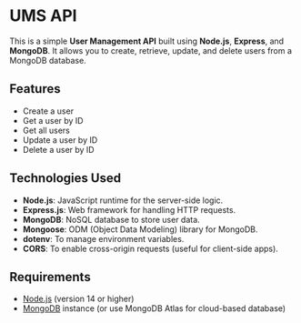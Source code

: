 # UMS API

This is a simple **User Management API** built using **Node.js**, **Express**, and **MongoDB**. It allows you to create, retrieve, update, and delete users from a MongoDB database.

## Features

- Create a user
- Get a user by ID
- Get all users
- Update a user by ID
- Delete a user by ID

## Technologies Used

- **Node.js**: JavaScript runtime for the server-side logic.
- **Express.js**: Web framework for handling HTTP requests.
- **MongoDB**: NoSQL database to store user data.
- **Mongoose**: ODM (Object Data Modeling) library for MongoDB.
- **dotenv**: To manage environment variables.
- **CORS**: To enable cross-origin requests (useful for client-side apps).

## Requirements

- [Node.js](https://nodejs.org/) (version 14 or higher)
- [MongoDB](https://www.mongodb.com/) instance (or use MongoDB Atlas for cloud-based database)


